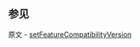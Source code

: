 ## 参见

原文 - [setFeatureCompatibilityVersion]( https://docs.mongodb.com/manual/reference/command/setFeatureCompatibilityVersion/ )

